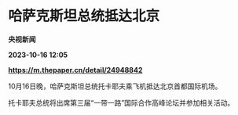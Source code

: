 # 哈萨克斯坦总统抵达北京
**央视新闻**

**2023-10-16 12:05**

**https://m.thepaper.cn/detail/24948842**

10月16日晚，哈萨克斯坦总统托卡耶夫乘飞机抵达北京首都国际机场。

托卡耶夫总统将出席第三届“一带一路”国际合作高峰论坛并参加相关活动。